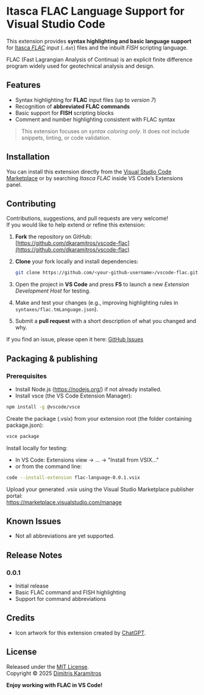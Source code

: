 # Itasca FLAC Language Support for Visual Studio Code

This extension provides **syntax highlighting and basic language support** for [Itasca *FLAC*](https://www.itascacg.com/software/flac) input (`.dat`) files and the inbuilt *FISH* scripting language.

FLAC (Fast Lagrangian Analysis of Continua) is an explicit finite difference program widely used for geotechnical analysis and design.


## Features

- Syntax highlighting for **FLAC** input files (up to *version 7*)
- Recognition of **abbreviated FLAC commands**
- Basic support for **FISH** scripting blocks
- Comment and number highlighting consistent with FLAC syntax

> This extension focuses on *syntax coloring only*. It does *not* include snippets, linting, or code validation.


## Installation

You can install this extension directly from the [Visual Studio Code Marketplace](https://marketplace.visualstudio.com/) or by searching *Itasca FLAC* inside VS Code’s Extensions panel.


## Contributing

Contributions, suggestions, and pull requests are very welcome!  
If you would like to help extend or refine this extension:

1. **Fork** the repository on GitHub:  
   [https://github.com/dkaramitros/vscode-flac](https://github.com/dkaramitros/vscode-flac)

2. **Clone** your fork locally and install dependencies:
   ```bash
   git clone https://github.com/<your-github-username>/vscode-flac.git
   ```

3. Open the project in **VS Code** and press **F5** to launch a new *Extension Development Host* for testing.

4. Make and test your changes (e.g., improving highlighting rules in `syntaxes/flac.tmLanguage.json`).

5. Submit a **pull request** with a short description of what you changed and why.

If you find an issue, please open it here: [GitHub Issues](https://github.com/dkaramitros/vscode-flac/issues)


## Packaging & publishing

### Prerequisites
- Install Node.js (https://nodejs.org/) if not already installed.
- Install vsce (the VS Code Extension Manager):
```bash
npm install -g @vscode/vsce
```

Create the package (.vsix) from your extension root (the folder containing package.json):
```bash
vsce package
```

Install locally for testing:
- In VS Code: Extensions view -> ... -> "Install from VSIX..."
- or from the command line:
```bash
code --install-extension flac-language-0.0.1.vsix
```

Upload your generated .vsix using the Visual Studio Marketplace publisher portal:  
https://marketplace.visualstudio.com/manage


## Known Issues

- Not all abbreviations are yet supported.


## Release Notes

### 0.0.1
- Initial release
- Basic FLAC command and FISH highlighting
- Support for command abbreviations


## Credits

- Icon artwork for this extension created by [ChatGPT](https://chatgpt.com/).


## License

Released under the [MIT License](LICENSE).  
Copyright © 2025 [Dimitris Karamitros](https://github.com/dkaramitros)

**Enjoy working with FLAC in VS Code!**
